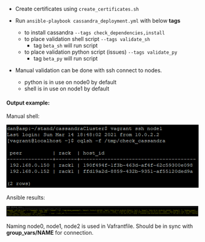 - Create certificates using `create_certificates.sh`

- Run `ansible-playbook cassandra_deployment.yml` with below **tags**
    - to install cassandra `--tags check_dependencies,install`
    - to place validation shell script `--tags validate_sh`
      - tag `beta_sh` will run script
    - to place validation python script (issues) `--tags validate_py`
      - tag `beta_py` will run script

- Manual validation can be done with ssh connect to nodes.
    - python is in use on node0 by default
    - shell is in use on node1 by default

#### Output example:
Manual shell:

![shell](images/tests_manual.png)

Ansible results:

![ansible](images/tests_ansible.png)

Naming node0, node1, node2 is used in Vafrantfile.
Should be in sync with __group_vars/NAME__ for connection.
